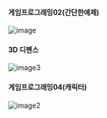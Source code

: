 #### 게임프로그래밍02(간단한예제)
![image](https://github.com/user-attachments/assets/f72fcb31-df32-4b3f-827b-bc3344bbfd08)

#### 3D 디펜스
![image3](https://github.com/user-attachments/assets/44247616-8549-4c00-bfec-1c8ffd329d56)

#### 게임프로그래밍04(캐릭터)
![image2](https://github.com/user-attachments/assets/230fb14c-c1ce-4e0c-87af-1f1a85cb4b5c)
